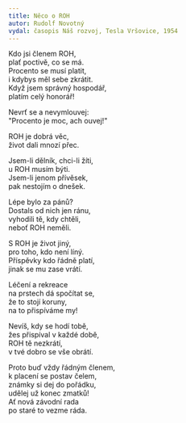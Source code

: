 ```yaml
---
title: Něco o ROH
autor: Rudolf Novotný
vydal: časopis Náš rozvoj, Tesla Vršovice, 1954
---
```


Kdo jsi členem ROH,    
plať poctivě, co se má.   
Procento se musí platit,   
i kdybys měl sebe zkrátit.   
Když jsem správný hospodář,  
platím celý honorář!

Nevrť se a nevymlouvej:  
"Procento je moc, ach ouvej!"

ROH je dobrá věc,   
život dali mnozí přec.

Jsem-li dělník, chci-li žíti,  
u ROH musím býti.  
Jsem-li jenom přívěsek,  
pak nestojím o dnešek.

Lépe bylo za pánů?    
Dostals od nich jen ránu,  
vyhodili tě, kdy chtěli,   
neboť ROH neměli.

S ROH je život jiný,    
pro toho, kdo není líný.   
Příspěvky kdo řádně platí,  
jinak se mu zase vrátí.

Léčení a rekreace     
na prstech dá spočítat se,  
že to stojí koruny,   
na to přispíváme my!

Nevíš, kdy se hodí tobě,  
žes přispíval v každé době,   
ROH tě nezkrátí,   
v tvé dobro se vše obrátí.

Proto buď vždy řádným členem,   
k placení se postav čelem,  
známky si dej do pořádku,  
udělej už konec zmatků!  
Ať nová závodní rada   
po staré to vezme ráda.